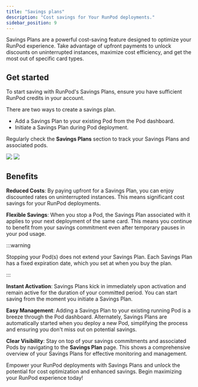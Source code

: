 ```yaml
---
title: "Savings plans"
description: "Cost savings for Your RunPod deployments."
sidebar_position: 9
---
```


Savings Plans are a powerful cost-saving feature designed to optimize your RunPod experience. Take advantage of upfront payments to unlock discounts on uninterrupted instances, maximize cost efficiency, and get the most out of specific card types.

## Get started

To start saving with RunPod's Savings Plans, ensure you have sufficient RunPod credits in your account.

There are two ways to create a savings plan.

- Add a Savings Plan to your existing Pod from the Pod dashboard.
- Initiate a Savings Plan during Pod deployment.

Regularly check the **Savings Plans** section to track your Savings Plans and associated pods.

![](/img/docs/f58bad9-image.png)
![](/img/docs/0eb087a-image.png)

## Benefits

**Reduced Costs**: By paying upfront for a Savings Plan, you can enjoy discounted rates on uninterrupted instances. This means significant cost savings for your RunPod deployments.

**Flexible Savings**: When you stop a Pod, the Savings Plan associated with it applies to your next deployment of the same card. This means you continue to benefit from your savings commitment even after temporary pauses in your pod usage.

:::warning

Stopping your Pod(s) does not extend your Savings Plan. Each Savings Plan has a fixed expiration date, which you set at when you buy the plan.

:::

**Instant Activation**: Savings Plans kick in immediately upon activation and remain active for the duration of your committed period. You can start saving from the moment you initiate a Savings Plan.

**Easy Management**: Adding a Savings Plan to your existing running Pod is a breeze through the Pod dashboard. Alternately, Savings Plans are automatically started when you deploy a new Pod, simplifying the process and ensuring you don't miss out on potential savings.

**Clear Visibility**: Stay on top of your savings commitments and associated Pods by navigating to the **Savings Plan** page. This shows a comprehensive overview of your Savings Plans for effective monitoring and management.

Empower your RunPod deployments with Savings Plans and unlock the potential for cost optimization and enhanced savings. Begin maximizing your RunPod experience today!
